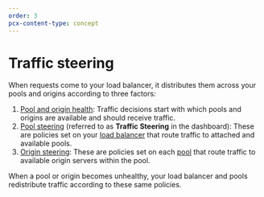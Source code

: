 ```yaml
---
order: 3
pcx-content-type: concept
---
```


# Traffic steering

When requests come to your load balancer, it distributes them across your pools and origins according to three factors:

1.  [Pool and origin health](/understand-basics/health-details): Traffic decisions start with which pools and origins are available and should receive traffic.
2.  [Pool steering](pool-level-steering) (referred to as **Traffic Steering** in the dashboard): These are policies set on your [load balancer](/understand-basics/load-balancers) that route traffic to attached and available pools.
3.  [Origin steering](origin-level-steering): These are policies set on each [pool](/understand-basics/pools) that route traffic to available origin servers within the pool.

When a pool or origin becomes unhealthy, your load balancer and pools redistribute traffic according to these same policies.
